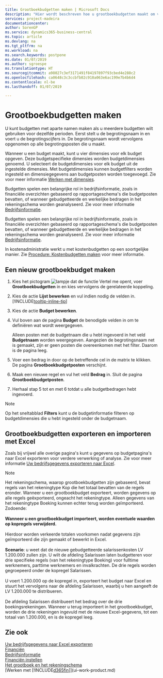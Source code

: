 ```yaml
---
title: Grootboekbudgetten maken | Microsoft Docs
description: "Hier wordt beschreven hoe u grootboekbudgetten maakt om verschillende financiële activiteiten te prognosticeren en dimensies toewijst voor bedrijfsinformatiedoeleinden."
services: project-madeira
documentationcenter: 
author: SorenGP
ms.service: dynamics365-business-central
ms.topic: article
ms.devlang: na
ms.tgt_pltfrm: na
ms.workload: na
ms.search.keywords: postpone
ms.date: 01/07/2019
ms.author: sgroespe
ms.translationtype: HT
ms.sourcegitcommit: a98027c3ef3171491f84197897f93cbed4e288c2
ms.openlocfilehash: ca0648c3c3ccbfb02c910a063e6ac199e7b4b6d4
ms.contentlocale: nl-be
ms.lasthandoff: 01/07/2019

---
```

# <a name="create-gl-budgets"></a>Grootboekbudgetten maken
U kunt budgetten met aparte namen maken als u meerdere budgetten wilt gebruiken voor dezelfde perioden. Eerst stelt u de begrotingsnaam in en voert u de begrotingscijfers in. De begrotingsnaam wordt vervolgens opgenomen op alle begrotingsposten die u maakt.  

 Wanneer u een budget maakt, kunt u vier dimensies voor elk budget opgeven. Deze budgetspecifieke dimensies worden budgetdimensies genoemd. U selecteert de budgetdimensies voor elk budget uit de ingestelde dimensies. Met budgetdimensies kunnen budgetfilters worden ingesteld en dimensiegegevens aan budgetposten worden toegevoegd. Zie voor meer informatie [Werken met dimensies](finance-dimensions.md).

 Budgetten spelen een belangrijke rol in bedrijfsinformatie, zoals in financiële overzichten gebaseerd op rapportageschema's die budgetposten bevatten, of wanneer gebudgetteerde en werkelijke bedragen in het rekeningschema worden geanalyseerd. Zie voor meer informatie [Bedrijfsinformatie](bi.md).

 Budgetten spelen een belangrijke rol in bedrijfsinformatie, zoals in financiële overzichten gebaseerd op rapportageschema's die budgetposten bevatten, of wanneer gebudgetteerde en werkelijke bedragen in het rekeningschema worden geanalyseerd. Zie voor meer informatie [Bedrijfsinformatie](bi.md).

In kostenadministratie werkt u met kostenbudgetten op een soortgelijke manier. Zie [Procedure: Kostenbudgetten maken](finance-create-cost-budgets.md) voor meer informatie.    

## <a name="to-create-a-new-gl-budget"></a>Een nieuw grootboekbudget maken  
1. Kies het pictogram ![lampje dat de functie Vertel me opent](media/ui-search/search_small.png "Vertel me wat u wilt doen"), voer **Grootboekbudgetten** in en kies vervolgens de gerelateerde koppeling.  
2. Kies de actie **Lijst bewerken** en vul indien nodig de velden in. [!INCLUDE[tooltip-inline-tip](includes/tooltip-inline-tip_md.md)]  
3. Kies de actie **Budget bewerken**.
4. Vul boven aan de pagina **Budget** de benodigde velden in om te definiëren wat wordt weergegeven.  

    Alleen posten met de budgetnaam die u hebt ingevoerd in het veld **Budgetnaam** worden weergegeven. Aangezien de begrotingsnaam net is gemaakt, zijn er geen posten die overeenkomen met het filter. Daarom is de pagina leeg.  
5. Voer een bedrag in door op de betreffende cel in de matrix te klikken. De pagina **Grootboekbudgetposten** verschijnt.  
6. Maak een nieuwe regel en vul het veld **Bedrag** in. Sluit de pagina **Grootboekbudgetposten**.  
7. Herhaal stap 5 tot en met 6 totdat u alle budgetbedragen hebt ingevoerd.  

> [!NOTE]  
>  Op het sneltabblad **Filters** kunt u de budgetinformatie filteren op budgetdimensies die u hebt ingesteld onder de budgetnaam.

## <a name="exporting-and-importing-gl-budgets-with-excel"></a>Grootboekbudgetten exporteren en importeren met Excel
Zoals bij vrijwel alle overige pagina's kunt u gegevens op budgetpagina's naar Excel exporteren voor verdere verwerking of analyse. Zie voor meer informatie [Uw bedrijfsgegevens exporteren naar Excel](about-export-data.md).

> [!NOTE]
> Het rekeningschema, waarop grootboekbudgetten zijn gebaseerd, bevat regels van het rekeningtype Kop die het totaal bevatten van de regels eronder. Wanneer u een grootboekbudget exporteert, worden gegevens op alle regels geëxporteerd, ongeacht het rekeningtype. Alleen gegevens van het rekeningtype Boeking kunnen echter terug worden geïmporteerd. Zodoende: <br /><br /> **Wanneer u een grootboekbudget importeert, worden eventuele waarden op kopregels verwijderd.** <br /><br /> Hierdoor worden verkeerde totalen voorkomen nadat gegevens zijn geïmporteerd die zijn gemaakt of bewerkt in Excel.<br /><br /> **Scenario**: u weet dat de nieuwe gebudgetteerde salarissenkosten LV 1.200.000 zullen zijn. U wilt de afdeling Salarissen laten budgetteren voor drie specifieke regels (van het rekeningtype Boeking) voor fulltime werknemers, parttime werknemers en invalkrachten. De drie regels worden gegroepeerd onder de kopregel Salarissen.<br /><br />U voert 1.200.000 op de kopregel in, exporteert het budget naar Excel en stuurt het vervolgens naar de afdeling Salarissen, waarbij u hen aangeeft de LV 1.200.000 te distribueren.<br /><br /> De afdeling Salarissen distribueert het bedrag over de drie boekingsrekeningen. Wanneer u terug importeert in het grootboekbudget, worden de drie rekeningen ingevuld met de nieuwe Excel-gegevens, tot een totaal van 1.200.000, en is de kopregel leeg.

## <a name="see-also"></a>Zie ook
[Uw bedrijfsgegevens naar Excel exporteren](about-export-data.md)  
[Financiën](finance.md)  
[Bedrijfsinformatie](bi.md)  
[Financiën instellen](finance-setup-finance.md)  
[Het grootboek en het rekeningschema](finance-general-ledger.md)  
[Werken met [!INCLUDE[d365fin](includes/d365fin_md.md)]](ui-work-product.md)  

